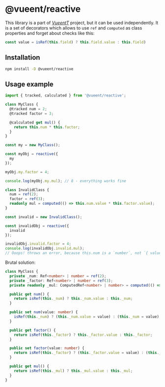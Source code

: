 # @vueent/reactive

This library is a part of [_VueentT_](../..) project, but it can be used independently. It is a set of decorators which allows to use `ref` and `computed` as class properties and forget about checks like this:

```ts
const value = isRef(this.field) ? this.field.value : this.field)
```

## Installation

```sh
npm install -D @vueent/reactive
```

## Usage example

```ts
import { tracked, calculated } from '@vueent/reactive';

class MyClass {
  @tracked num = 2;
  @tracked factor = 3;

  @calculated get mul() {
    return this.num * this.factor;
  }
}

const my = new MyClass();

const myObj = reactive({
  my
});

myObj.my.factor = 4;

console.log(myObj.my.mul); // 8 - everything works fine
```

```ts
class InvalidClass {
  num = ref(2);
  factor = ref(3);
  readonly mul = computed(() => this.num.value * this.factor.value);
}

const invalid = new InvalidClass();

const invalidObj = reactive({
  invalid
});

invalidObj.invalid.factor = 4;
console.log(invalidObj.invalid.mul);
// Ooops! throws an error, because this.num is a `number`, not `{ value: number }`
```

Brutal solution:

```ts
class MyClass {
  private _num: Ref<number> | number = ref(2);
  private _factor: Ref<number> | number = ref(3);
  private readonly _mul: ComputedRef<number> | number> = computed(() => this.num * this.factor);

  public get num() {
    return isRef(this._num) ? this._num.value : this._num;
  }

  public set num(value: number) {
    isRef(this._num) ? (this._num.value = value) : (this._num = value);
  }

  public get factor() {
    return isRef(this._factor) ? this._factor.value : this._factor;
  }

  public set factor(value: number) {
    return isRef(this._factor) ? (this._factor.value = value) : (this._factor = value);
  }

  public get mul() {
    return isRef(this._mul) ? this._mul.value : this._mul;
  }
}
```

